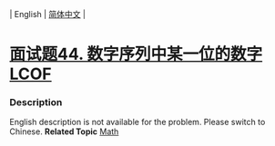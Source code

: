 | English | [简体中文](README.md) |

# [面试题44. 数字序列中某一位的数字  LCOF](https://leetcode-cn.com/problems/shu-zi-xu-lie-zhong-mou-yi-wei-de-shu-zi-lcof)
 ### Description
English description is not available for the problem. Please switch to Chinese.
**Related Topic**  [Math](https://leetcode-cn.com/tag/math) 